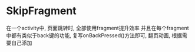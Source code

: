 # SkipFragment
在一个activity中, 页面跳转时, 全部使用fragment提升效率
并且在每个fragment中都有类似于back键的功能, 复写onBackPressed()方法即可, 翻页动画, 根据需要自己添加
